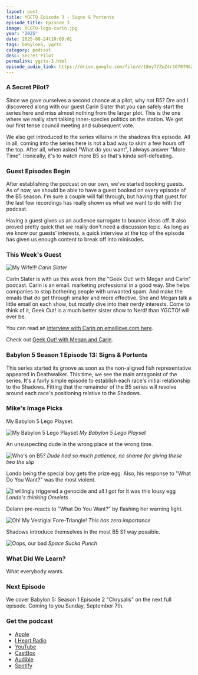 ```yaml
---
layout: post
title: YGCTO Episode 3 - Signs & Portents
episode_title: Episode 3
image: YCGTO-logo-carin.jpg
year: "2025"
date: 2025-08-24t10:00:01
tags: babylon5, ygcto
category: podcast
desc: Secret Pilot
permalink: ygcto-3.html
episode_audio_link: https://drive.google.com/file/d/18ey77ZoZ4r3G707N6Zt8rNtuxxG3nCde/view?usp=sharing
---
```


### A Secret Pilot?

Since we gave ourselves a second chance at a pilot, why not B5? Dre and I discovered along with our guest Carin Slater that you can safely start the series here and miss almost nothing from the larger plot. This is the one where we really start talking inner-species politics on the station. We get our first tense council meeting and subsequent vote.

We also get introduced to the series villains in the shadows this episode. All in all, coming into the series here is not a bad way to skim a few hours off the top. After all, when asked "What do you want", I always answer "More Time". Ironically, it's to watch more B5 so that's kinda self-defeating.

### Guest Episodes Begin

After establishing the podcast on our own, we've started booking guests. As of now, we should be able to have a guest booked on every episode of the B5 season. I'm sure a couple will fall through, but having that guest for the last few recordings has really shown us what we want to do with the podcast.

Having a guest gives us an audience surrogate to bounce ideas off. It also proved pretty quick that we really don't need a discussion topic. As long as we know our guests' interests, a quick interview at the top of the episode has given us enough content to break off into minisodes.

### This Week's Guest

<div class="image-plus-caption">
<img src="/ms_assets/images/albums/carin-headshot.jpeg" alt="My Wife!!!">
<em>Carin Slater</em>
</div>


Carin Slater is with us this week from the "Geek Out! with Megan and Carin" podcast. Carin is an email. marketing professional in a good way.  She helps companies to stop bothering people with unwanted spam. And make the emails that do get through smaller and more effective. She and Megan talk a little email on each show, but mostly dive into their nerdy interests. Come to think of it, Geek Out! is a much better sister show to Nerd! than YGCTO! will ever be.

You can read an
<a href="https://emaillove.com/email-peeps-65-carin-slater" target="_blank">interview with Carin on emaillove.com here</a>.

Check out <a href="https://open.spotify.com/show/0JTuERDsjFAFtz8lOaWaVV" target="_blank">Geek Out! with Megan and Carin</a>.

### Babylon 5 Season 1 Episode 13: Signs & Portents

This series started its groove as soon as the non-aligned fish representative appeared in Deathwalker. This time, we see the main antagonist of the series. It's a fairly simple episode to establish each race's initial relationship to the Shadows. Fitting that the remainder of the B5 series will revolve around each race's positioning relative to the Shadows.

### Mike's Image Picks

My Babylon 5 Lego Playset.

<div class="image-plus-caption">
<img src="/ms_assets/images/bab5/ep3/lego-b5.png" alt="My Babylon 5 Lego Playset">
<em>My Babylon 5 Lego Playset</em>
</div>

An unsuspecting dude in the wrong place at the wrong time.

<div class="image-plus-caption">
<img src="/ms_assets/images/bab5/ep3/elevator-hijinks.png" alt="Who's on B5?">
<em>Dude had so much patience, no shame for giving these two the slip</em>
</div>

Londo being the special boy gets the prize egg. Also, his response to "What Do You Want?" was the most violent.

<div class="image-plus-caption">
<img src="/ms_assets/images/bab5/ep3/londos-egg.png" alt="I willingly triggered a genocide and all I got for it was this lousy egg">
<em>Londo's thinking Omelets</em>
</div>

Delann pre-reacts to "What Do You Want?" by flashing her warning light.

<div class="image-plus-caption">
<img src="/ms_assets/images/bab5/ep3/delann-triangle.png" alt="Oh! My Vestigial Fore-Triangle!">
<em>This has zero importance</em>
</div>

Shadows introduce themselves in the most B5 S1 way possible.

<div class="image-plus-caption">
<img src="/ms_assets/images/bab5/ep3/shadow-sucka-punch.png" alt="Oops, our bad">
<em>Space Sucka Punch</em>
</div>

### What Did We Learn?

What everybody wants.

### Next Episode

We cover Babylon 5: Season 1 Episode 2 "Chrysalis" on the next full episode. Coming to you Sunday, September 7th.


### Get the podcast

- <a href="https://podcasts.apple.com/us/podcast/you-gotta-check-this-out/id1827840063" target="_blank">Apple</a>
- <a href="https://www.iheart.com/podcast/269-you-gotta-check-this-out-286870826/" target="_blank">I Heart Radio</a>
- <a href="https://www.youtube.com/watch?v=tJklo8C_wLk&list=PL5N0kOYu7gH4ttYHJz4vlQNiwhAcNDIYe" target="_blank">YouTube</a>
- <a href="https://castbox.fm/channel/You-Gotta-Check-This-Out!-id6684593?country=us" target="_blank">CastBox</a>
- <a href="https://www.audible.com/podcast/ITEM_NAME/B0FHZD3TV9?qid=1753047101&sr=1-1&ref_pageloadid=not_applicable&pf_rd_p=83218cca-c308-412f-bfcf-90198b687a2f&pf_rd_r=1Y22648K70VFN579SFNF&plink=MgJUQtEbuvASs5gh&pageLoadId=CkYrwLMhoqxJDaDb&creativeId=0d6f6720-f41c-457e-a42b-8c8dceb62f2c&ref=a_search_c3_lProduct_1_1" target="_blank">Audible</a>
- <a href="https://open.spotify.com/show/4IQrAJ74XC2gd70U9OG1qq" target="_blank">Spotify</a>

